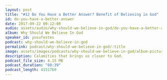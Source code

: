```yaml
---
layout: post
title: "#12 Do You Have a Better Answer? Benefit of Believing in God"
id: do-you-have-a-better-answer
date: 2017-09-22 00:12:00
audio: assets/audio/why-should-we-believe-in-god/do-you-have-a-better-answer.mp3
album: Why Should We Believe In God
speaker_id: yusufestes
podcast: why-should-we-believe-in-god
permalink: podcast/why-should-we-believe-in-god/:title
image: assets/images/podcasts/why-should-we-believe-in-god/album-picture-small.jpg
description: Calamities that brings us closer to God.
podcast_file_size: 4.15 MB
podcast_duration: "08:39"
podcast_length: 4151760
---
```

